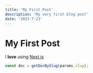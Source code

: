 ```yaml
---
title: 'My First Post'
description: 'My very first blog post'
date: '2023-7-23' 
---
```


# My First Post

I **love** using [Next.js](https://nextjs.org/)

```js
const doc = getDocBySlug(params.slug);
```
